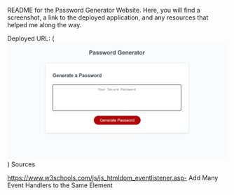README for the Password Generator Website. Here, you will find a screenshot, a link to the deployed application, and any resources that helped me along the way.

Deployed URL: 
(![Deployed image](Assets/photo-of-deployed.png))
Sources

https://www.w3schools.com/js/js_htmldom_eventlistener.asp- Add Many Event Handlers to the Same Element


